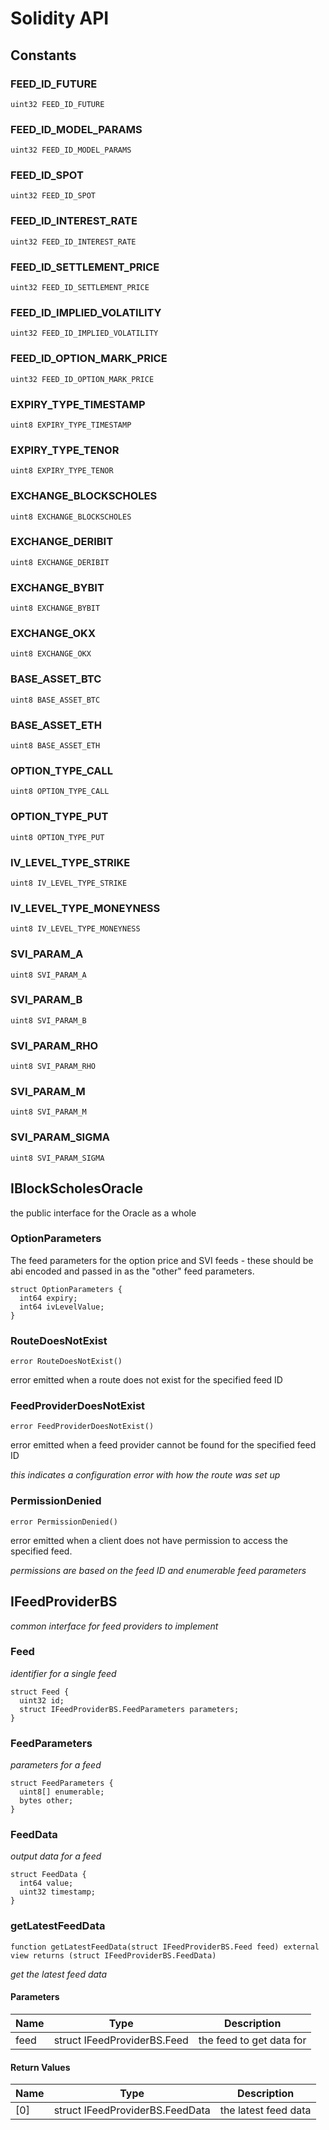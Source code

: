 # Solidity API

## Constants

### FEED_ID_FUTURE

```solidity
uint32 FEED_ID_FUTURE
```

### FEED_ID_MODEL_PARAMS

```solidity
uint32 FEED_ID_MODEL_PARAMS
```

### FEED_ID_SPOT

```solidity
uint32 FEED_ID_SPOT
```

### FEED_ID_INTEREST_RATE

```solidity
uint32 FEED_ID_INTEREST_RATE
```

### FEED_ID_SETTLEMENT_PRICE

```solidity
uint32 FEED_ID_SETTLEMENT_PRICE
```

### FEED_ID_IMPLIED_VOLATILITY

```solidity
uint32 FEED_ID_IMPLIED_VOLATILITY
```

### FEED_ID_OPTION_MARK_PRICE

```solidity
uint32 FEED_ID_OPTION_MARK_PRICE
```

### EXPIRY_TYPE_TIMESTAMP

```solidity
uint8 EXPIRY_TYPE_TIMESTAMP
```

### EXPIRY_TYPE_TENOR

```solidity
uint8 EXPIRY_TYPE_TENOR
```

### EXCHANGE_BLOCKSCHOLES

```solidity
uint8 EXCHANGE_BLOCKSCHOLES
```

### EXCHANGE_DERIBIT

```solidity
uint8 EXCHANGE_DERIBIT
```

### EXCHANGE_BYBIT

```solidity
uint8 EXCHANGE_BYBIT
```

### EXCHANGE_OKX

```solidity
uint8 EXCHANGE_OKX
```

### BASE_ASSET_BTC

```solidity
uint8 BASE_ASSET_BTC
```

### BASE_ASSET_ETH

```solidity
uint8 BASE_ASSET_ETH
```

### OPTION_TYPE_CALL

```solidity
uint8 OPTION_TYPE_CALL
```

### OPTION_TYPE_PUT

```solidity
uint8 OPTION_TYPE_PUT
```

### IV_LEVEL_TYPE_STRIKE

```solidity
uint8 IV_LEVEL_TYPE_STRIKE
```

### IV_LEVEL_TYPE_MONEYNESS

```solidity
uint8 IV_LEVEL_TYPE_MONEYNESS
```

### SVI_PARAM_A

```solidity
uint8 SVI_PARAM_A
```

### SVI_PARAM_B

```solidity
uint8 SVI_PARAM_B
```

### SVI_PARAM_RHO

```solidity
uint8 SVI_PARAM_RHO
```

### SVI_PARAM_M

```solidity
uint8 SVI_PARAM_M
```

### SVI_PARAM_SIGMA

```solidity
uint8 SVI_PARAM_SIGMA
```

## IBlockScholesOracle

the public interface for the Oracle as a whole

### OptionParameters

The feed parameters for the option price and SVI feeds -
        these should be abi encoded and passed in as the "other"
        feed parameters.

```solidity
struct OptionParameters {
  int64 expiry;
  int64 ivLevelValue;
}
```

### RouteDoesNotExist

```solidity
error RouteDoesNotExist()
```

error emitted when a route does not exist for the specified
        feed ID

### FeedProviderDoesNotExist

```solidity
error FeedProviderDoesNotExist()
```

error emitted when a feed provider cannot be found for the
        specified feed ID

_this indicates a configuration error with how the route was set up_

### PermissionDenied

```solidity
error PermissionDenied()
```

error emitted when a client does not have permission to access
        the specified feed.

_permissions are based on the feed ID and enumerable feed parameters_

## IFeedProviderBS

_common interface for feed providers to implement_

### Feed

_identifier for a single feed_

```solidity
struct Feed {
  uint32 id;
  struct IFeedProviderBS.FeedParameters parameters;
}
```

### FeedParameters

_parameters for a feed_

```solidity
struct FeedParameters {
  uint8[] enumerable;
  bytes other;
}
```

### FeedData

_output data for a feed_

```solidity
struct FeedData {
  int64 value;
  uint32 timestamp;
}
```

### getLatestFeedData

```solidity
function getLatestFeedData(struct IFeedProviderBS.Feed feed) external view returns (struct IFeedProviderBS.FeedData)
```

_get the latest feed data_

#### Parameters

| Name | Type | Description |
| ---- | ---- | ----------- |
| feed | struct IFeedProviderBS.Feed | the feed to get data for |

#### Return Values

| Name | Type | Description |
| ---- | ---- | ----------- |
| [0] | struct IFeedProviderBS.FeedData | the latest feed data |

